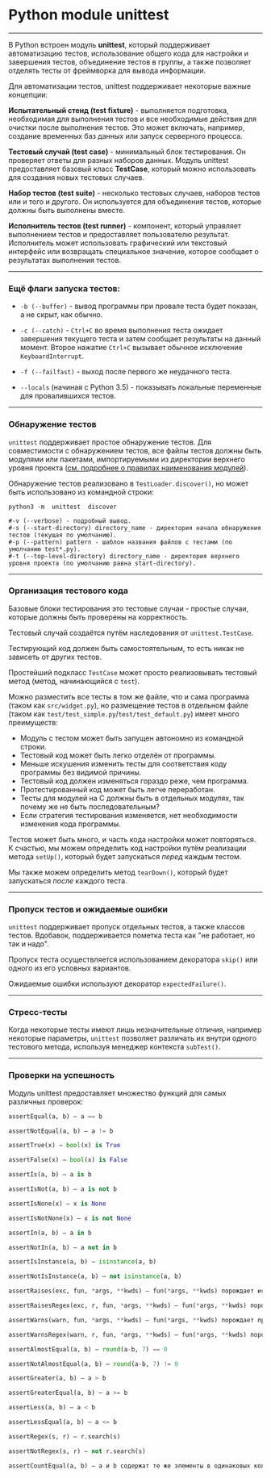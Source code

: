 # Python module unittest

---

В Python встроен модуль **unittest**, который поддерживает автоматизацию тестов, использование общего кода для настройки и завершения тестов, объединение тестов в группы, а также позволяет отделять тесты от фреймворка для вывода информации.

Для автоматизации тестов, unittest поддерживает некоторые важные концепции:

**Испытательный стенд (test fixture)** - выполняется подготовка, необходимая для выполнения тестов и все необходимые действия для очистки после выполнения тестов. Это может включать, например, создание временных баз данных или запуск серверного процесса.

**Тестовый случай (test case)** - минимальный блок тестирования. Он проверяет ответы для разных наборов данных. Модуль unittest предоставляет базовый класс **TestCase**, который можно использовать для создания новых тестовых случаев.

**Набор тестов (test suite)** - несколько тестовых случаев, наборов тестов или и того и другого. Он используется для объединения тестов, которые должны быть выполнены вместе.

**Исполнитель тестов (test runner)** - компонент, который управляет выполнением тестов и предоставляет пользователю результат. Исполнитель может использовать графический или текстовый интерфейс или возвращать специальное значение, которое сообщает о результатах выполнения тестов.

---

### Ещё флаги запуска тестов:

 * `-b (--buffer)` - вывод программы при провале теста будет показан, а не скрыт, как обычно.

 * `-c (--catch)` - `Ctrl+C` во время выполнения теста ожидает завершения текущего теста и затем сообщает результаты на 
 данный момент. Второе нажатие `Ctrl+C` вызывает обычное исключение `KeyboardInterrupt`.

 * `-f (--failfast)` - выход после первого же неудачного теста.

 * `--locals` (начиная с Python 3.5) - показывать локальные переменные для провалившихся тестов.

---

### Обнаружение тестов

`unittest` поддерживает простое обнаружение тестов. Для совместимости с обнаружением тестов, все файлы тестов должны быть модулями или пакетами, импортируемыми из директории верхнего уровня проекта ([см. подробнее о правилах наименования модулей](https://pythonworld.ru/osnovy/rabota-s-modulyami-sozdanie-podklyuchenie-instrukciyami-import-i-from.html#id3 "")).

Обнаружение тестов реализовано в `TestLoader.discover()`, но может быть использовано из командной строки:
```shell
python3 -m  unittest  discover

#-v (--verbose) - подробный вывод.
#-s (--start-directory) directory_name - директория начала обнаружения тестов (текущая по умолчанию).
#-p (--pattern) pattern - шаблон названия файлов с тестами (по умолчанию test*.py).
#-t (--top-level-directory) directory_name - директория верхнего уровня проекта (по умолчанию равна start-directory).
```

---

### Организация тестового кода

Базовые блоки тестирования это тестовые случаи - простые случаи, которые должны быть проверены на корректность.

Тестовый случай создаётся путём наследования от `unittest.TestCase`.

Тестирующий код должен быть самостоятельным, то есть никак не зависеть от других тестов.

Простейший подкласс `TestCase` может просто реализовывать тестовый метод (метод, начинающийся с `test`).

Можно разместить все тесты в том же файле, что и сама программа (таком как `src/widget.py`), но размещение тестов в 
отдельном файле (таком как `test/test_simple.py`/`test/test_default.py`) имеет много преимуществ:

- Модуль с тестом может быть запущен автономно из командной строки.
- Тестовый код может быть легко отделён от программы.
- Меньше искушения изменить тесты для соответствия коду программы без видимой причины.
- Тестовый код должен изменяться гораздо реже, чем программа.
- Протестированный код может быть легче переработан.
- Тесты для модулей на C должны быть в отдельных модулях, так почему же не быть последовательным?
- Если стратегия тестирования изменяется, нет необходимости изменения кода программы.
 
Тестов может быть много, и часть кода настройки может повторяться. К счастью, мы можем определить код настройки 
путём реализации метода `setUp()`, который будет запускаться _перед_ каждым тестом.

Мы также можем определить метод `tearDown()`, который будет запускаться _после_ каждого теста.

---

### Пропуск тестов и ожидаемые ошибки

`unittest` поддерживает пропуск отдельных тестов, а также классов тестов. Вдобавок, поддерживается пометка теста как "не работает, но так и надо".

Пропуск теста осуществляется использованием декоратора `skip()` или одного из его условных вариантов.

Ожидаемые ошибки используют декоратор `expectedFailure()`.

---

### Стресс-тесты

Когда некоторые тесты имеют лишь незначительные отличия, например некоторые параметры, `unittest` позволяет различать 
их внутри одного тестового метода, используя менеджер контекста `subTest()`.

---

### Проверки на успешность

Модуль unittest предоставляет множество функций для самых различных проверок:

```python
assertEqual(a, b) — a == b

assertNotEqual(a, b) — a != b

assertTrue(x) — bool(x) is True

assertFalse(x) — bool(x) is False

assertIs(a, b) — a is b

assertIsNot(a, b) — a is not b

assertIsNone(x) — x is None

assertIsNotNone(x) — x is not None

assertIn(a, b) — a in b

assertNotIn(a, b) — a not in b

assertIsInstance(a, b) — isinstance(a, b)

assertNotIsInstance(a, b) — not isinstance(a, b)

assertRaises(exc, fun, *args, **kwds) — fun(*args, **kwds) порождает исключение exc

assertRaisesRegex(exc, r, fun, *args, **kwds) — fun(*args, **kwds) порождает исключение exc и сообщение соответствует регулярному выражению r

assertWarns(warn, fun, *args, **kwds) — fun(*args, **kwds) порождает предупреждение

assertWarnsRegex(warn, r, fun, *args, **kwds) — fun(*args, **kwds) порождает предупреждение и сообщение соответствует регулярному выражению r

assertAlmostEqual(a, b) — round(a-b, 7) == 0

assertNotAlmostEqual(a, b) — round(a-b, 7) != 0

assertGreater(a, b) — a > b

assertGreaterEqual(a, b) — a >= b

assertLess(a, b) — a < b

assertLessEqual(a, b) — a <= b

assertRegex(s, r) — r.search(s)

assertNotRegex(s, r) — not r.search(s)

assertCountEqual(a, b) — a и b содержат те же элементы в одинаковых количествах, но порядок не важен
```